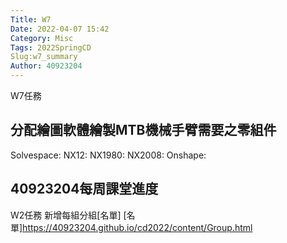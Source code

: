 ```yaml
---
Title: W7
Date: 2022-04-07 15:42
Category: Misc
Tags: 2022SpringCD
Slug:w7_summary
Author: 40923204
---
```


W7任務

<!-- PELICAN_END_SUMMARY -->

分配繪圖軟體繪製MTB機械手臂需要之零組件
----
Solvespace:
NX12:
NX1980:
NX2008:
Onshape:
 
 40923204每周課堂進度
 ----
 W2任務
 新增每組分組[名單]
 [名單]https://40923204.github.io/cd2022/content/Group.html

